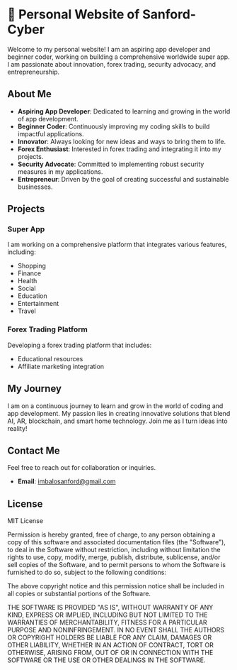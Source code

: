 # 🚀 Personal Website of Sanford-Cyber

Welcome to my personal website! I am an aspiring app developer and beginner coder, working on building a comprehensive worldwide super app. I am passionate about innovation, forex trading, security advocacy, and entrepreneurship.

## About Me

- **Aspiring App Developer**: Dedicated to learning and growing in the world of app development.
- **Beginner Coder**: Continuously improving my coding skills to build impactful applications.
- **Innovator**: Always looking for new ideas and ways to bring them to life.
- **Forex Enthusiast**: Interested in forex trading and integrating it into my projects.
- **Security Advocate**: Committed to implementing robust security measures in my applications.
- **Entrepreneur**: Driven by the goal of creating successful and sustainable businesses.

## Projects

### Super App
I am working on a comprehensive platform that integrates various features, including:
- Shopping
- Finance
- Health
- Social
- Education
- Entertainment
- Travel

### Forex Trading Platform
Developing a forex trading platform that includes:
- Educational resources
- Affiliate marketing integration

## My Journey
I am on a continuous journey to learn and grow in the world of coding and app development. My passion lies in creating innovative solutions that blend AI, AR, blockchain, and smart home technology. Join me as I turn ideas into reality!

## Contact Me
Feel free to reach out for collaboration or inquiries.

- **Email**: imbalosanford@gmail.com

## License

MIT License

Permission is hereby granted, free of charge, to any person obtaining a copy
of this software and associated documentation files (the "Software"), to deal
in the Software without restriction, including without limitation the rights
to use, copy, modify, merge, publish, distribute, sublicense, and/or sell
copies of the Software, and to permit persons to whom the Software is
furnished to do so, subject to the following conditions:

The above copyright notice and this permission notice shall be included in all
copies or substantial portions of the Software.

THE SOFTWARE IS PROVIDED "AS IS", WITHOUT WARRANTY OF ANY KIND, EXPRESS OR
IMPLIED, INCLUDING BUT NOT LIMITED TO THE WARRANTIES OF MERCHANTABILITY,
FITNESS FOR A PARTICULAR PURPOSE AND NONINFRINGEMENT. IN NO EVENT SHALL THE
AUTHORS OR COPYRIGHT HOLDERS BE LIABLE FOR ANY CLAIM, DAMAGES OR OTHER
LIABILITY, WHETHER IN AN ACTION OF CONTRACT, TORT OR OTHERWISE, ARISING FROM,
OUT OF OR IN CONNECTION WITH THE SOFTWARE OR THE USE OR OTHER DEALINGS IN THE
SOFTWARE.
